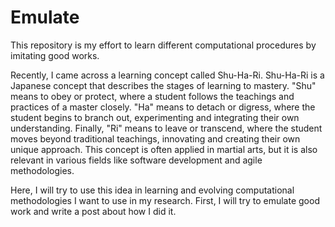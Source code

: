 # Emulate
This repository is my effort to learn different computational procedures by imitating good works.

Recently, I came across a learning concept called Shu-Ha-Ri. Shu-Ha-Ri is a Japanese concept that describes the stages of learning to mastery. "Shu" means to obey or protect, where a student follows the teachings and practices of a master closely. "Ha" means to detach or digress, where the student begins to branch out, experimenting and integrating their own understanding. Finally, "Ri" means to leave or transcend, where the student moves beyond traditional teachings, innovating and creating their own unique approach. This concept is often applied in martial arts, but it is also relevant in various fields like software development and agile methodologies.

Here, I will try to use this idea in learning and evolving computational methodologies I want to use in my research. First, I will try to emulate good work and write a post about how I did it.
